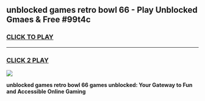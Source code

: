 
## unblocked games retro bowl 66 - Play Unblocked Gmaes & Free #99t4c
<h3>
<a href="https://premium.freeplayer.one?title=unblocked_games_retro_bowl_66&ref=03M">CLICK TO PLAY</a></h3>
<hr>

<h3>
<a href="https://premium.freeplayer.one?title=unblocked_games_retro_bowl_66&ref=03M">CLICK 2 PLAY</a>
  
</h3>

<a href="https://premium.freeplayer.one?title=unblocked_games_retro_bowl_66&ref=03M"><img src="https://clearcache.store/games.png"></a>


**unblocked games retro bowl 66 games unblocked: Your Gateway to Fun and Accessible Online Gaming**
